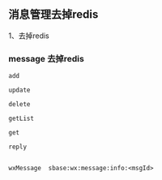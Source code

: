 消息管理去掉redis
--

1、去掉redis

### message 去掉redis

```
add

update

delete

getList

get

reply


wxMessage  sbase:wx:message:info:<msgId>

```




